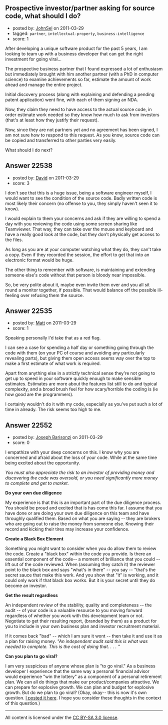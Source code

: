 ## Prospective investor/partner asking for source code, what should I do?

- posted by: [JohnSel](https://stackexchange.com/users/-1/9039-johnsel) on 2011-03-29
- tagged: `partner`, `intellectual-property`, `business-intelligence`
- score: 1

After developing a unique software product for the past 5 years, I am looking to team up with a business developer that can get the right investment for going viral...

The prospective business partner that I found expressed a lot of enthusiasm but immediately brought with him another partner (with a PhD in computer science) to examine achievements so far, estimate the amount of work ahead and manage the entire project.

Initial discovery process (along with explaining and defending a pending patent application) went fine, with each of them signing an NDA.

Now, they claim they need to have access to the actual source code, in order estimate work  needed so they know how much to ask from investors (that's at least how they justify their request).

Now, since they are not partners yet and no agreement has been signed, I am not sure how to respond to this request. As you know, source code can be copied and transferred to other parties very easily.

What should I do next?




## Answer 22538

- posted by: [David](https://stackexchange.com/users/-1/5460-david) on 2011-03-29
- score: 3

I don't see that this is a huge issue, being a software engineer myself, I would want to see the condition of the source code. Badly written code is most likely their concern (no offense to you, they simply haven't seen it to know).

I would explain to them your concerns and ask if they are willing to spend a day with you reviewing the code using some screen sharing like Teamviewer. That way, they can take over the mouse and keyboard and have a really good look at the code, but they don't physically get access to the files.

As long as you are at your computer watching what they do, they can't take a copy. Even if they recorded the session, the effort to get that into an electronic format would be huge.

The other thing to remember with software, is maintaining and extending someone else's code without that person is bloody near impossible.

So, be very polite about it, maybe even invite them over and you all sit round a monitor together, if possible. That would balance off the possible ill-feeling over refusing them the source.


## Answer 22535

- posted by: [Matt](https://stackexchange.com/users/-1/8784-matt) on 2011-03-29
- score: 1

Speaking personally I'd take that as a red flag.

I can see a case for spending a half day or something going through the code with them (on your PC of course and avoiding any particularly revealing parts), but giving them open access seems way over the top to make a first estimate of what work is required.

Apart from anything else in a strictly technical sense they're not going to get up to speed in your software quickly enough to make sensible estimates.  Estimates are more about the features list still to do and typical complexity, and a broad brush feel for how scary/horrible the coding is (ie how good are the programmers).

I certainly wouldn't do it with my code, especially as you've put such a lot of time in already.  The risk seems too high to me.


## Answer 22552

- posted by: [Joseph Barisonzi](https://stackexchange.com/users/-1/8791-joseph-barisonzi) on 2011-03-29
- score: 0

<p>I empathize with your deep concerns on this. I know why you are concerned and afraid about the loss of your code. While at the same time being excited about the opportunity. </p>

<p><em>You must also appreciate the risk to an investor of providing money and discovering the code was oversold, or you need significantly more money to complete and get to market.</em> </p>

<p><strong>Do your own due diligence</strong></p>

<p>My experience is that this is an important part of the due diligence process. You should be proud and excited that is has come this far. I assume that you have done or are doing your own due diligence on this team and have throughly qualified them. Based on what you are saying -- they are brokers who are going out to raise the money from someone else. Knowing their record and kicking their tires may increase your confidence.  </p>

<p><strong>Create a Black Box Element</strong></p>

<p>Something you might want to consider when you do allow them to review the code. Create a "black box" within the code you provide. Is there an essential component of the code-- a moment of brilliance that you could -- lift out of the code reviewed. When (assuming they catch it) the reviewer point to the black box and says "what's in there" -- you say -- "that's the secret sauce that make this work. And you show that "it" is working, and it could only work if that black box works. But it is your secret until they do become an investor. </p>

<p><strong>Get the result regardless</strong></p>

<p>An independent review of the stability, quality and completeness -- the audit -- of your code is a valuable resource to you moving forward regardless of whether you work with this development team or not. Negotiate to get their resulting report, (branded by them) as a product for you to include in your own business plan and investor recruitment material. </p>

<p>If it comes back "bad" -- which I am sure it wont -- then take it and use it as a plan for raising money. <em>"An independent audit said this is what was needed to complete. This is the cost of doing that. . . . "</em></p>

<p><strong>Can you plan to go viral?</strong></p>

<p>I am very suspicious of anyone whose plan is "to go viral." As a business developer I experience that the same way a personal financial advisor would experience "win the lottery" as a component of a personal retirement plan. We can all do things that make our product/companies attractive. We can prepare for explosive growth. We can plan and budget for explosive growth. But do we plan to go viral? (Okay, okay-- this is now it's own question. <a href="http://answers.onstartups.com/questions/22551/can-you-plan-to-go-viral">I posted it here</a>. I hope you consider these thoughts in the context of this question.)</p>




---

All content is licensed under the [CC BY-SA 3.0 license](https://creativecommons.org/licenses/by-sa/3.0/).

